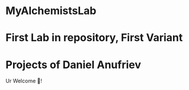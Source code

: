 # MyAlchemistsLab
# First Lab in repository, First Variant 
# Projects of Daniel Anufriev 
 Ur Welcome 💮! 
